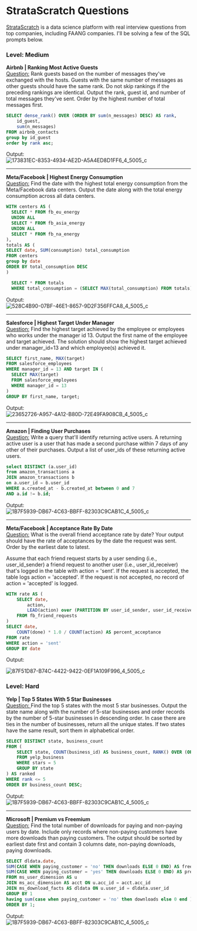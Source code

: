 # StrataScratch Questions

[StrataScratch](https://www.stratascratch.com/) is a data science platform with real interview questions from top companies, including FAANG companies. I'll be solving a few of the SQL prompts below. 

### Level: Medium 

**Airbnb | Ranking Most Active Guests** <br>
[Question:](https://platform.stratascratch.com/coding/10159-ranking-most-active-guests?code_type=1) Rank guests based on the number of messages they've exchanged with the hosts. Guests with the same number of messages as other guests should have the same rank. Do not skip rankings if the preceding rankings are identical.
Output the rank, guest id, and number of total messages they've sent. Order by the highest number of total messages first.

```sql
SELECT dense_rank() OVER (ORDER BY sum(n_messages) DESC) AS rank, 
    id_guest,
    sum(n_messages)
FROM airbnb_contacts
group by id_guest
order by rank asc;
```
Output: <br>
![173831EC-8353-4934-AE2D-A5A4ED8D1FF6_4_5005_c](https://github.com/aolivacce/StrataScratch-Questions/assets/72052149/419e0413-cec2-4bb0-8958-22e576100d21)

---

**Meta/Facebook | Highest Energy Consumption** <br>
[Question:](https://platform.stratascratch.com/coding/10064-highest-energy-consumption?code_type=1) Find the date with the highest total energy consumption from the Meta/Facebook data centers. Output the date along with the total energy consumption across all data centers.

```sql
WITH centers AS (
  SELECT * FROM fb_eu_energy
  UNION ALL
  SELECT * FROM fb_asia_energy
  UNION ALL
  SELECT * FROM fb_na_energy
),
totals AS (
SELECT date, SUM(consumption) total_consumption
FROM centers
group by date
ORDER BY total_consumption DESC
)

  SELECT * FROM totals
  WHERE total_consumption = (SELECT MAX(total_consumption) FROM totals)

```
Output: <br>
![528C4B90-07BF-46E1-8657-9D2F356FFCA8_4_5005_c](https://github.com/aolivacce/StrataScratch-Questions/assets/72052149/bebe4c60-57bb-470e-ba1d-dbdc21c7cb6a)

---

**Salesforce | Highest Target Under Manager** <br>
[Question:](https://platform.stratascratch.com/coding/9905-highest-target-under-manager?code_type=1) Find the highest target achieved by the employee or employees who works under the manager id 13. Output the first name of the employee and target achieved. The solution should show the highest target achieved under manager_id=13 and which employee(s) achieved it.

```sql
SELECT first_name, MAX(target)
FROM salesforce_employees
WHERE manager_id = 13 AND target IN (
  SELECT MAX(target) 
  FROM salesforce_employees
  WHERE manager_id = 13
)
GROUP BY first_name, target;
```
Output: <br>
![23652726-A957-4A12-B80D-72E49FA908CB_4_5005_c](https://github.com/aolivacce/StrataScratch-Questions/assets/72052149/684d8cf6-ec4d-400a-81d0-0555d2abe833)

---

**Amazon | Finding User Purchases** <br>
[Question:](https://platform.stratascratch.com/coding/10322-finding-user-purchases?code_type=1) Write a query that'll identify returning active users. A returning active user is a user that has made a second purchase within 7 days of any other of their purchases. Output a list of user_ids of these returning active users.

```sql
select DISTINCT (a.user_id)
from amazon_transactions a
JOIN amazon_transactions b 
on a.user_id = b.user_id
WHERE a.created_at - b.created_at between 0 and 7
AND a.id != b.id;
```
Output: <br>
![1B7F5939-DB67-4C63-BBFF-82303C9CAB1C_4_5005_c](https://github.com/aolivacce/StrataScratch-Questions/assets/72052149/a573d6d7-98be-4c2e-b628-ab72a6138a34)

---

**Meta/Facebook | Acceptance Rate By Date** <br>
[Question:](https://platform.stratascratch.com/coding/10285-acceptance-rate-by-date?code_type=1)
What is the overall friend acceptance rate by date? Your output should have the rate of acceptances by the date the request was sent. Order by the earliest date to latest.


Assume that each friend request starts by a user sending (i.e., user_id_sender) a friend request to another user (i.e., user_id_receiver) that's logged in the table with action = 'sent'. If the request is accepted, the table logs action = 'accepted'. If the request is not accepted, no record of action = 'accepted' is logged.


```sql
WITH rate AS (
    SELECT date,
        action,
        LEAD(action) over (PARTITION BY user_id_sender, user_id_receiver ORDER BY date) AS done
    FROM fb_friend_requests
)
SELECT date,
    COUNT(done) * 1.0 / COUNT(action) AS percent_acceptance
FROM rate
WHERE action = 'sent'
GROUP BY date 
```

Output:<br>

![87F51D87-B74C-4422-9422-0EF1A109F996_4_5005_c](https://github.com/aolivacce/StrataScratch-Questions/assets/72052149/28887cf9-76c9-4147-ab4a-d4e678254166)

### Level: Hard 
**Yelp | Top 5 States With 5 Star Businesses** <br>
[Question: ](https://platform.stratascratch.com/coding/10046-top-5-states-with-5-star-businesses?code_type=1)Find the top 5 states with the most 5 star businesses. Output the state name along with the number of 5-star businesses and order records by the number of 5-star businesses in descending order. In case there are ties in the number of businesses, return all the unique states. If two states have the same result, sort them in alphabetical order.

```sql
SELECT DISTINCT state, business_count
FROM (
    SELECT state, COUNT(business_id) AS business_count, RANK() OVER (ORDER BY COUNT(business_id) DESC) AS rank
    FROM yelp_business
    WHERE stars = 5
    GROUP BY state
) AS ranked
WHERE rank <= 5
ORDER BY business_count DESC;
```
Output: <br>
![1B7F5939-DB67-4C63-BBFF-82303C9CAB1C_4_5005_c](https://github.com/aolivacce/StrataScratch-Questions/assets/72052149/b2b1fe75-2ef6-45ac-af46-90d440fefa22)

---

**Microsoft | Premium vs Freemium** <br>
[Question:](https://platform.stratascratch.com/coding/10300-premium-vs-freemium?code_type=1) Find the total number of downloads for paying and non-paying users by date. Include only records where non-paying customers have more downloads than paying customers. The output should be sorted by earliest date first and contain 3 columns date, non-paying downloads, paying downloads.

```sql
SELECT dldata.date,
SUM(CASE WHEN paying_customer = 'no' THEN downloads ELSE 0 END) AS freemium,
SUM(CASE WHEN paying_customer = 'yes' THEN downloads ELSE 0 END) AS premium
FROM ms_user_dimension AS u
JOIN ms_acc_dimension AS acct ON u.acc_id = acct.acc_id
JOIN ms_download_facts AS dldata ON u.user_id = dldata.user_id
GROUP BY 1
having sum(case when paying_customer = 'no' then downloads else 0 end ) > sum(case when paying_customer = 'yes' then downloads else 0 end )
ORDER BY 1;
```

Output:<br>
![1B7F5939-DB67-4C63-BBFF-82303C9CAB1C_4_5005_c](https://github.com/aolivacce/StrataScratch-Questions/assets/72052149/c9bfecb2-373e-400b-92d7-e16ff04a974a)














